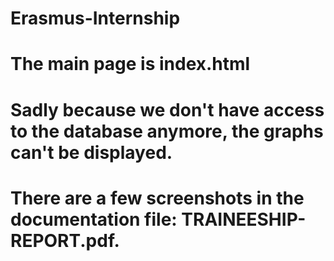 # Erasmus-Internship

# The main page is index.html
# Sadly because we don't have access to the database anymore, the graphs can't be displayed.
# There are a few screenshots in the documentation file: TRAINEESHIP-REPORT.pdf.
